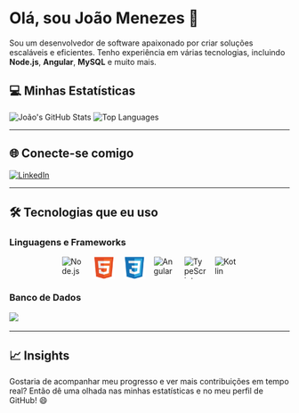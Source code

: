 # Olá, sou João Menezes 👋

Sou um desenvolvedor de software apaixonado por criar soluções escaláveis e eficientes. Tenho experiência em várias tecnologias, incluindo **Node.js**, **Angular**, **MySQL** e muito mais.

## 💻 Minhas Estatísticas

![João's GitHub Stats](https://github-readme-stats.vercel.app/api?username=joao-menezes&show_icons=true&theme=react&include_all_commits=true&count_private=true)
![Top Languages](https://github-readme-stats.vercel.app/api/top-langs/?username=joao-menezes&layout=compact&langs_count=7&theme=react)

---

## 🌐 Conecte-se comigo

[![LinkedIn](https://img.shields.io/badge/-LinkedIn-%230077B5?style=flat&logo=linkedin&logoColor=white)](https://www.linkedin.com/in/joao-gabriel-menezes/)

---

## 🛠️ Tecnologias que eu uso

### Linguagens e Frameworks
  <div style="display: flex; justify-content: center; gap: 15px; flex-wrap: wrap;">
    <img align="center" alt="Node.js" height="40" width="40" src="https://cdn.jsdelivr.net/gh/devicons/devicon/icons/nodejs/nodejs-original.svg" />
    <img align="center" alt="HTML5" height="40" width="40" src="https://raw.githubusercontent.com/devicons/devicon/master/icons/html5/html5-original.svg" />
    <img align="center" alt="CSS3" height="40" width="40" src="https://raw.githubusercontent.com/devicons/devicon/master/icons/css3/css3-original.svg" />
    <img align="center" alt="Angular" height="40" width="40" src="https://cdn.jsdelivr.net/gh/devicons/devicon/icons/angularjs/angularjs-original.svg" />
    <img align="center" alt="TypeScript" height="40" width="40" src="https://cdn.jsdelivr.net/gh/devicons/devicon/icons/typescript/typescript-original.svg" />
    <img align="center" alt="Kotlin" height="40" width="40" src="https://cdn.jsdelivr.net/gh/devicons/devicon/icons/kotlin/kotlin-original.svg" />
  </div>

### Banco de Dados
<img src="https://cdn.jsdelivr.net/gh/devicons/devicon/icons/mysql/mysql-original.svg" width="30" />

---

## 📈 Insights

Gostaria de acompanhar meu progresso e ver mais contribuições em tempo real? Então dê uma olhada nas minhas estatísticas e no meu perfil de GitHub! 😄
